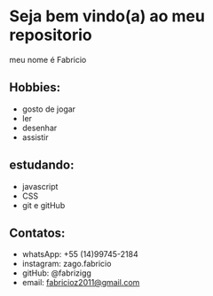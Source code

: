 # Seja bem vindo(a) ao meu repositorio

meu nome é Fabricio

## Hobbies:

- gosto de jogar
- ler
- desenhar
- assistir

## estudando:

- javascript
- CSS
- git e gitHub

## Contatos:

- whatsApp: +55 (14)99745-2184
- instagram: zago.fabricio
- gitHub: @fabrizigg
- email: fabricioz2011@gmail.com
